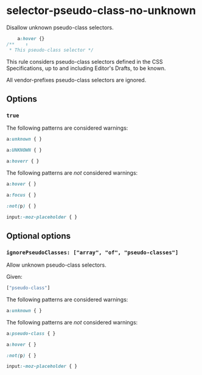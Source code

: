 # selector-pseudo-class-no-unknown

Disallow unknown pseudo-class selectors.

```css
    a:hover {}
/**    ↑
 * This pseudo-class selector */
```

This rule considers pseudo-class selectors defined in the CSS Specifications, up to and including Editor's Drafts, to be known.

All vendor-prefixes pseudo-class selectors are ignored.

## Options

### `true`

The following patterns are considered warnings:

```css
a:unknown { }
```

```css
a:UNKNOWN { }
```

```css
a:hoverr { }
```

The following patterns are *not* considered warnings:

```css
a:hover { }
```

```css
a:focus { }
```

```css
:not(p) { }
```

```css
input:-moz-placeholder { }
```

## Optional options

### `ignorePseudoClasses: ["array", "of", "pseudo-classes"]`

Allow unknown pseudo-class selectors.

Given:

```js
["pseudo-class"]
```

The following patterns are considered warnings:

```css
a:unknown { }
```

The following patterns are *not* considered warnings:

```css
a:pseudo-class { }
```

```css
a:hover { }
```

```css
:not(p) { }
```

```css
input:-moz-placeholder { }
```
